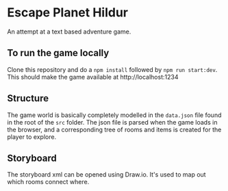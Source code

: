 # Escape Planet Hildur
An attempt at a text based adventure game. 


## To run the game locally

Clone this repository and do a ```npm install``` followed by ```npm run start:dev```. This should make the game available at http://localhost:1234


## Structure

The game world is basically completely modelled in the ```data.json``` file found in the root of the ```src``` folder. The json file is parsed when the game loads in the browser, and a corresponding tree of rooms and items is created for the player to explore.


## Storyboard

The storyboard xml can be opened using Draw.io. It's used to map out which rooms connect where.